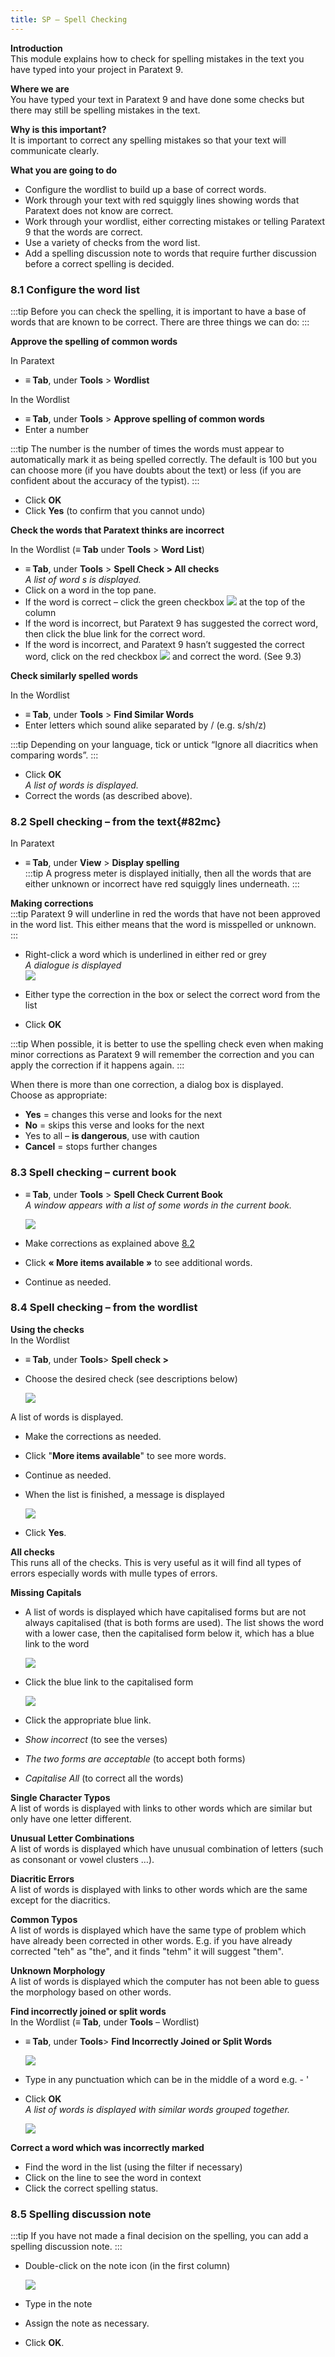 ```yaml
---
title: SP – Spell Checking
---
```

**Introduction**  
This module explains how to check for spelling mistakes in the text you have typed into your project in Paratext 9.

**Where we are**  
You have typed your text in Paratext 9 and have done some checks but there may still be spelling mistakes in the text.

**Why is this important?**  
It is important to correct any spelling mistakes so that your text will communicate clearly.

**What you are going to do**  
-   Configure the wordlist to build up a base of correct words.
-   Work through your text with red squiggly lines showing words that Paratext does not know are correct.
-   Work through your wordlist, either correcting mistakes or telling Paratext 9 that the words are correct.
-   Use a variety of checks from the word list.
-   Add a spelling discussion note to words that require further discussion before a correct spelling is decided.

### 8.1 Configure the word list

:::tip
Before you can check the spelling, it is important to have a base of words that are known to be correct. There are three things we can do:
:::

**Approve the spelling of common words**

In Paratext

-   **≡ Tab**, under **Tools** \> **Wordlist**

In the Wordlist

-   **≡ Tab**, under **Tools** \> **Approve spelling of common words**
-   Enter a number

:::tip
The number is the number of times the words must appear to automatically mark it as being spelled correctly. The default is 100 but you can choose more (if you have doubts about the text) or less (if you are confident about the accuracy of the typist).
:::

-   Click **OK**
-   Click **Yes** (to confirm that you cannot undo)

**Check the words that Paratext thinks are incorrect**

In the Wordlist (**≡ Tab** under **Tools** \> **Word List**)

-   **≡ Tab**, under **Tools** \> **Spell Check \> All checks**  
    *A list of word s is displayed.*  
-   Click on a word in the top pane.
-   If the word is correct – click the green checkbox ![](../media/5221ebaf4f863ac8ad135c3f8b25ee0b.png) at the top of the column
-   If the word is incorrect, but Paratext 9 has suggested the correct word, then click the blue link for the correct word.
-   If the word is incorrect, and Paratext 9 hasn’t suggested the correct word, click on the red checkbox ![](../media/2eb6539ce482d3993b2ec4849728500b.png) and correct the word. (See 9.3)

**Check similarly spelled words**

In the Wordlist

-   **≡ Tab**, under **Tools** \> **Find Similar Words**
-   Enter letters which sound alike separated by / (e.g. s/sh/z)

:::tip
Depending on your language, tick or untick “Ignore all diacritics when comparing words”.
:::

-   Click **OK**  
    *A list of words is displayed.*  
-   Correct the words (as described above).

### 8.2 Spell checking – from the text{#82mc}

In Paratext

-   **≡ Tab**, under **View** \> **Display spelling**  
:::tip
A progress meter is displayed initially, then all the words that are either unknown or incorrect have red squiggly lines underneath.
:::

**Making corrections**  
:::tip
Paratext 9 will underline in red the words that have not been approved in the word list. This either means that the word is misspelled or unknown.
:::

-   Right-click a word which is underlined in either red or grey  
    *A dialogue is displayed*  
    ![](../media/140e456179a5e7ad97e3961b6f3ff207.png)

-   Either type the correction in the box or select the correct word from the list
-   Click **OK**

:::tip
When possible, it is better to use the spelling check even when making minor corrections as Paratext 9 will remember the correction and you can apply the correction if it happens again.
:::

When there is more than one correction, a dialog box is displayed.  
Choose as appropriate:  
- **Yes** = changes this verse and looks for the next  
- **No** = skips this verse and looks for the next  
- Yes to all – **is dangerous**, use with caution  
- **Cancel** = stops further changes

### 8.3 Spell checking – current book

-   **≡ Tab**, under **Tools** \> **Spell Check Current Book**  
    *A window appears with a list of some words in the current book.*

    ![](../media/c4356daac0635a47fcd3a5fb78a5278b.png)

-   Make corrections as explained above [8.2](#82mc)
-   Click **« More items available »** to see additional words.
-   Continue as needed.

### 8.4 Spell checking – from the wordlist

**Using the checks**  
In the Wordlist

-   **≡ Tab**, under **Tools**\> **Spell check \>**
-   Choose the desired check (see descriptions below)

    ![](../media/d6385d317ad43d0af38f63119293f5b6.png)

A list of words is displayed.

-   Make the corrections as needed.
-   Click "**More items available**" to see more words.
-   Continue as needed.
-   When the list is finished, a message is displayed

    ![](../media/24ac959432e62926d742b7c7e915c253.png)

-   Click **Yes**.

**All checks**  
This runs all of the checks. This is very useful as it will find all types of errors especially words with mulle types of errors.

**Missing Capitals**  
-   A list of words is displayed which have capitalised forms but are not always capitalised (that is both forms are used). The list shows the word with a lower case, then the capitalised form below it, which has a blue link to the word

    ![](../media/19bea051786b16da58b16b9e457624bd.png)

-   Click the blue link to the capitalised form

    ![](../media/475dfee706953d2680179c5bd19a389e.png)

-   Click the appropriate blue link.
-   *Show incorrect* (to see the verses)
-   *The two forms are acceptable* (to accept both forms)
-   *Capitalise All* (to correct all the words)

**Single Character Typos**  
A list of words is displayed with links to other words which are similar but only have one letter different.

**Unusual Letter Combinations**  
A list of words is displayed which have unusual combination of letters (such as consonant or vowel clusters …).

**Diacritic Errors**  
A list of words is displayed with links to other words which are the same except for the diacritics.

**Common Typos**  
A list of words is displayed which have the same type of problem which have already been corrected in other words. E.g. if you have already corrected "teh" as "the", and it finds "tehm" it will suggest "them".

**Unknown Morphology**  
A list of words is displayed which the computer has not been able to guess the morphology based on other words.

**Find incorrectly joined or split words**  
In the Wordlist (**≡ Tab**, under **Tools** – Wordlist)

-   **≡ Tab**, under **Tools**\> **Find Incorrectly Joined or Split Words**

    ![](../media/518a8859b0aaf6229b4350c1c28c43b7.png)

-   Type in any punctuation which can be in the middle of a word e.g. - '
-   Click **OK**  
    *A list of words is displayed with similar words grouped together.*

    ![](../media/55eebda87e179d36e0141f16b521b574.png)

**Correct a word which was incorrectly marked**  
-   Find the word in the list (using the filter if necessary)
-   Click on the line to see the word in context
-   Click the correct spelling status.

### 8.5 Spelling discussion note

:::tip
If you have not made a final decision on the spelling, you can add a spelling discussion note.
:::

-   Double-click on the note icon (in the first column)

    ![](../media/d859aeba987bd3ccac2a6362201d8647.png)

-   Type in the note
-   Assign the note as necessary.
-   Click **OK**.
